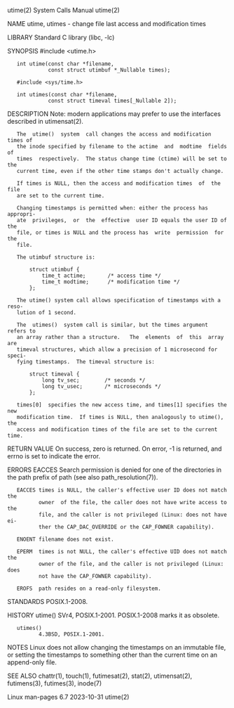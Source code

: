 utime(2)                      System Calls Manual                     utime(2)

NAME
       utime, utimes - change file last access and modification times

LIBRARY
       Standard C library (libc, -lc)

SYNOPSIS
       #include <utime.h>

       int utime(const char *filename,
                 const struct utimbuf *_Nullable times);

       #include <sys/time.h>

       int utimes(const char *filename,
                 const struct timeval times[_Nullable 2]);

DESCRIPTION
       Note: modern applications may prefer to use the interfaces described in
       utimensat(2).

       The  utime()  system  call changes the access and modification times of
       the inode specified by filename to the actime  and  modtime  fields  of
       times  respectively.  The status change time (ctime) will be set to the
       current time, even if the other time stamps don't actually change.

       If times is NULL, then the access and modification times  of  the  file
       are set to the current time.

       Changing timestamps is permitted when: either the process has appropri‐
       ate  privileges,  or  the  effective  user ID equals the user ID of the
       file, or times is NULL and the process has  write  permission  for  the
       file.

       The utimbuf structure is:

           struct utimbuf {
               time_t actime;       /* access time */
               time_t modtime;      /* modification time */
           };

       The utime() system call allows specification of timestamps with a reso‐
       lution of 1 second.

       The  utimes()  system call is similar, but the times argument refers to
       an array rather than a structure.   The  elements  of  this  array  are
       timeval structures, which allow a precision of 1 microsecond for speci‐
       fying timestamps.  The timeval structure is:

           struct timeval {
               long tv_sec;        /* seconds */
               long tv_usec;       /* microseconds */
           };

       times[0]  specifies the new access time, and times[1] specifies the new
       modification time.  If times is NULL, then analogously to utime(),  the
       access and modification times of the file are set to the current time.

RETURN VALUE
       On  success,  zero is returned.  On error, -1 is returned, and errno is
       set to indicate the error.

ERRORS
       EACCES Search permission is denied for one of the  directories  in  the
              path prefix of path (see also path_resolution(7)).

       EACCES times is NULL, the caller's effective user ID does not match the
              owner  of the file, the caller does not have write access to the
              file, and the caller is not privileged (Linux: does not have ei‐
              ther the CAP_DAC_OVERRIDE or the CAP_FOWNER capability).

       ENOENT filename does not exist.

       EPERM  times is not NULL, the caller's effective UID does not match the
              owner of the file, and the caller is not privileged (Linux: does
              not have the CAP_FOWNER capability).

       EROFS  path resides on a read-only filesystem.

STANDARDS
       POSIX.1-2008.

HISTORY
       utime()
              SVr4, POSIX.1-2001.  POSIX.1-2008 marks it as obsolete.

       utimes()
              4.3BSD, POSIX.1-2001.

NOTES
       Linux does not allow changing the timestamps on an immutable  file,  or
       setting  the  timestamps to something other than the current time on an
       append-only file.

SEE ALSO
       chattr(1), touch(1), futimesat(2), stat(2), utimensat(2),  futimens(3),
       futimes(3), inode(7)

Linux man-pages 6.7               2023-10-31                          utime(2)

